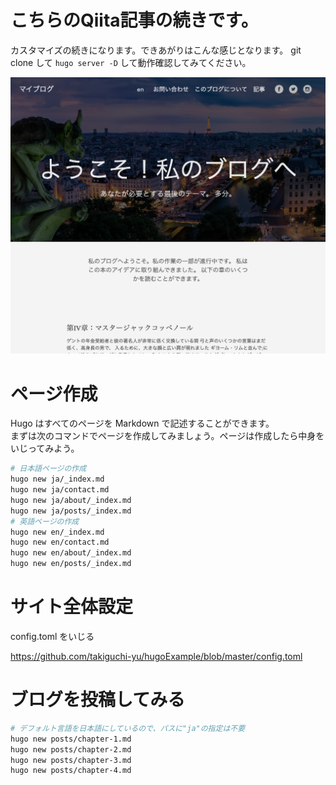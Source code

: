 # こちらのQiita記事の続きです。

カスタマイズの続きになります。できあがりはこんな感じとなります。
git clone して `hugo server -D` して動作確認してみてください。

![トップページ](./_images/sc1.png)
# ページ作成

Hugo はすべてのページを Markdown で記述することができます。<br>
まずは次のコマンドでページを作成してみましょう。ページは作成したら中身をいじってみよう。

```bash
# 日本語ページの作成
hugo new ja/_index.md
hugo new ja/contact.md
hugo new ja/about/_index.md
hugo new ja/posts/_index.md
# 英語ページの作成
hugo new en/_index.md
hugo new en/contact.md
hugo new en/about/_index.md
hugo new en/posts/_index.md
```

# サイト全体設定

config.toml をいじる

https://github.com/takiguchi-yu/hugoExample/blob/master/config.toml

# ブログを投稿してみる

```Bash
# デフォルト言語を日本語にしているので、パスに"ja"の指定は不要
hugo new posts/chapter-1.md
hugo new posts/chapter-2.md
hugo new posts/chapter-3.md
hugo new posts/chapter-4.md
```